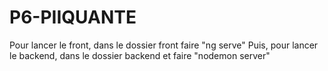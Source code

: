 # P6-PIIQUANTE

Pour lancer le front, dans le dossier front faire "ng serve"
Puis, pour lancer le backend, dans le dossier backend et faire "nodemon server"
